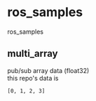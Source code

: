 # ros_samples
ros_samples

## multi_array

pub/sub array data (float32)   
this repo's data is   

```
[0, 1, 2, 3]
```

